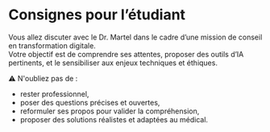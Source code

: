 # Consignes pour l’étudiant

Vous allez discuter avec le Dr. Martel dans le cadre d’une mission de conseil en transformation digitale.  
Votre objectif est de comprendre ses attentes, proposer des outils d’IA pertinents, et le sensibiliser aux enjeux techniques et éthiques.

⚠️ N'oubliez pas de :
- rester professionnel,
- poser des questions précises et ouvertes,
- reformuler ses propos pour valider la compréhension,
- proposer des solutions réalistes et adaptées au médical.

